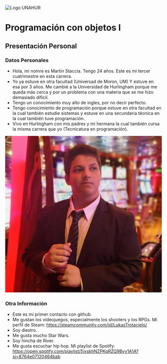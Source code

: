 ![Logo UNAHUR](./UNAHUR.png)

# Programación con objetos I
## Presentación Personal

### Datos Personales
- Hola, mi nomre es Martin Staccia. Tengo 24 años. Este es mi tercer cuatrimestre en esta carrera.
- Yo ya estuve en otra facultad (Universad de Moron, UM) Y estuve en esa por 3 años. Me cambié a la Universidad de Hurlingham porque me queda más cerca y por un problema con una materia que se me hizo demasiado dificil.
- Tengo un conocimiento muy alto de ingles, por no decir perfecto. 
- Tengo conocimiento de programación porque estuve en otra facultad en la cual también estudie sistemas y estuve en una secundaria técnica en la cual también tuve programación.
- Vivo en Hurlingham con mis padres y mi hermana la cual también cursa la misma carrera que yo (Tecnicatura en programación). 


![Mi Foto](./martin.jpg)


### Otra Información
- Este es mi primer contacto con github.
- Me gustan los videojuegos, especialmente los shooters y los RPGs. Mi perfil de Steam: https://steamcommunity.com/id/LukasTrotacielo/
- Soy diestro.
- Me gusta mucho Star Wars.
- Soy hincha de River.
- Me gusta escuchar hip hop. Mi playlist de Spotify: https://open.spotify.com/playlist/5jxskhNZPKqRZQ9Bvy1A1A?si=8764e07120464bab
